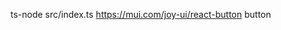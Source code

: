 <!--                 url                                 target element -->
ts-node src/index.ts https://mui.com/joy-ui/react-button button

